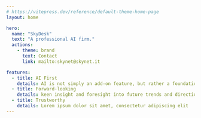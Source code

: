 ```yaml
---
# https://vitepress.dev/reference/default-theme-home-page
layout: home

hero:
  name: "SkyDesk"
  text: "A professional AI firm."
  actions:
    - theme: brand
      text: Contact
      link: mailto:skynet@skynet.it

features:
  - title: AI First
    details: AI is not simply an add-on feature, but rather a foundational element that drives innovation and enables new capabilities.
  - title: Forward-looking
    details: keen insight and foresight into future trends and directions, as well as taking action to adapt to forthcoming changes.
  - title: Trustworthy
    details: Lorem ipsum dolor sit amet, consectetur adipiscing elit
---
```

